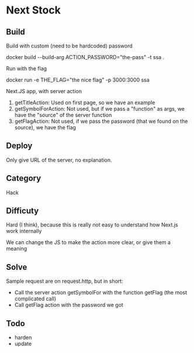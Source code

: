 # Next Stock

## Build
Build with custom (need to be hardcoded) password

docker build --build-arg ACTION_PASSWORD="the-pass" -t ssa .

Run with the flag

docker run -e THE_FLAG="the nice flag" -p 3000:3000 ssa


Next.JS app, with server action

1. getTitleAction: Used on first page, so we have an example
2. getSymbolForAction: Not used, but if we pass a "function" as args, we have the "source" of the server function
3. getFlagAction: Not used, if we pass the password (that we found on the source), we have the flag

## Deploy

Only give URL of the server, no explanation.

## Category

Hack


## Difficuty

Hard (I think), because this is really not easy to understand how Next.js work internally

We can change the JS to make the action more clear, or give them a meaning

## Solve

Sample request are on request.http, but in short:
- Call the server action getSymbolFor with the function getFlag (the most complicated call)
- Call getFlag action with the password we got

## Todo

- harden
- update 
